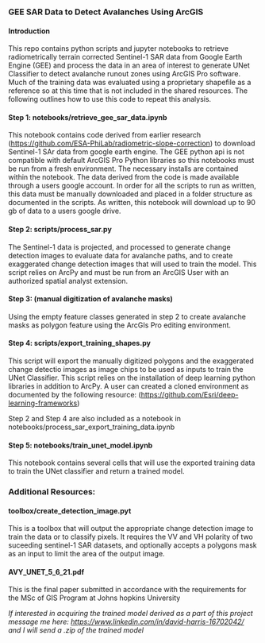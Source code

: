 ### GEE SAR Data to Detect Avalanches Using ArcGIS

#### Introduction
This repo contains python scripts and jupyter notebooks to retrieve radiometrically terrain corrected Sentinel-1 SAR data from Google Earth Engine (GEE) and process the data in an area of interest to generate UNet Classifier to detect avalanche runout zones using ArcGIS Pro software.  Much of the training data was evaluated using a proprietary shapefile as a reference so at this time that is not included in the shared resources. The following outlines how to use this code to repeat this analysis. 

#### Step 1: notebooks/retrieve_gee_sar_data.ipynb
This notebook contains code derived from earlier research (https://github.com/ESA-PhiLab/radiometric-slope-correction) to download Sentinel-1 SAr data from google earth engine.  The GEE python api is not compatible with default ArcGIS Pro Python libraries so this notebooks must be run from a fresh environment.  The necessary installs are contained within the notebook. The data derived from the code is made available through a users google account.  In order for all the scripts to run as written, this data must be manually downloaded and placed in a folder structure as documented in the scripts.  As written, this notebook will download up to 90 gb of data to a users google drive.  

#### Step 2: scripts/process_sar.py
The Sentinel-1 data is projected, and processed to generate change detection images to evaluate data for avalanche paths, and to create exaggerated change detection images that will used to train the model.  This script relies on ArcPy and must be run from an ArcGIS User with an authorized spatial analyst extension.  

#### Step 3: (manual digitization of avalanche masks)
Using the empty feature classes generated in step 2 to create avalanche masks as polygon feature using the ArcGIs Pro editing environment.  

#### Step 4: scripts/export_training_shapes.py
This script will export the manually digitized polygons and the exaggerated change detectio images as image chips to be used as inputs to train the UNet Classifier.  This script relies on the installation of deep learning python libraries in addition to ArcPy.  A user can created  a cloned environment as documented by the following resource: (https://github.com/Esri/deep-learning-frameworks)

Step 2 and Step 4 are also included as a notebook in notebooks/process_sar_export_training_data.ipynb

#### Step 5: notebooks/train_unet_model.ipynb
This notebook contains several cells that will use the exported training data to train the UNet classifier and return a trained model. 

### Additional Resources:

#### toolbox/create_detection_image.pyt

This is a toolbox that will output the appropriate change detection image to train the data or to classify pixels.  It requires the VV and VH polarity of two suceeding sentinel-1 SAR datasets, and optionally accepts a polygons mask as an input to limit the area of the output image. 

#### AVY_UNET_5_6_21.pdf

This is the final paper submitted in accordance with the requirements for the MSc of GIS Program at Johns hopkins University


*If interested in acquiring the trained model derived as a part of this project message me here: https://www.linkedin.com/in/david-harris-16702042/ and I will send a .zip of the trained model*
